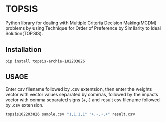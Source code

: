 # TOPSIS

 Python library for dealing with Multiple Criteria Decision Making(MCDM) problems by using Technique for Order of Preference by Similarity to Ideal Solution(TOPSIS).

## Installation

```sh
pip install topsis-archie-102203826
```

## USAGE 
Enter csv filename followed by .csv extentsion, then enter the weights vector with vector values separated by commas, followed by the impacts vector with comma separated signs (+,-) and result csv filename followed by .csv extension.

```sh
topsis102203826 sample.csv "1,1,1,1" "+,-,+,+" result.csv
```



